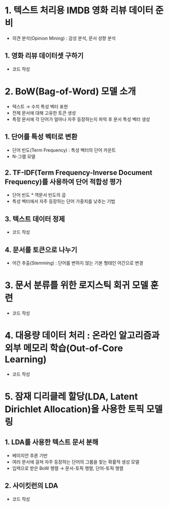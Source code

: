 # 1. 텍스트 처리용 IMDB 영화 리뷰 데이터 준비

- 의견 분석(Opinion Mining) : 감성 분석, 문서 성향 분석

## 1. 영화 리뷰 데이터셋 구하기

- 코드 작성

# 2. BoW(Bag-of-Word) 모델 소개

- 텍스트 → 수치 특성 벡터 표현
- 전체 문서에 대해 고유한 토큰 생성
- 특정 문서에 각 단어가 얼마나 자주 등장하는지 파악 후 문서 특성 벡터 생성

## 1. 단어를 특성 벡터로 변환

- 단어 빈도(Term Frequency) : 특성 벡터의 단어 카운트
- N-그램 모델

## 2. TF-IDF(Term Frequency-Inverse Document Frequency)를 사용하여 단어 적합성 평가

- 단어 빈도 * 역문서 빈도의 곱
- 특성 벡터에서 자주 등장하는 단어 가중치를 낮추는 기법

## 3. 텍스트 데이터 정제

- 코드 작성

## 4. 문서를 토큰으로 나누기

- 어간 추출(Stemming) : 단어를 변하지 않는 기본 형태인 어간으로 변경

# 3. 문서 분류를 위한 로지스틱 회귀 모델 훈련

- 코드 작성

# 4. 대용량 데이터 처리 : 온라인 알고리즘과 외부 메모리 학습(Out-of-Core Learning)

- 코드 작성

# 5. 잠재 디리클레 할당(LDA, Latent Dirichlet Allocation)을 사용한 토픽 모델링

## 1. LDA를 사용한 텍스트 문서 분해

- 베이지안 추론 기반
- 여러 문서에 걸쳐 자주 등장하는 단어의 그룹을 찾는 확률적 생성 모델
- 입력으로 받은 BoW 행렬 → 문서-토픽 행렬, 단어-토픽 행렬

## 2. 사이킷런의 LDA

- 코드 작성